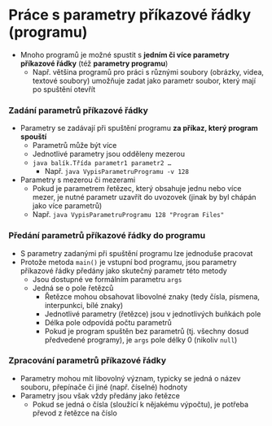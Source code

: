 # Práce s parametry příkazové řádky (programu)

- Mnoho programů je možné spustit s **jedním či více parametry příkazové řádky** (též **parametry programu**)
	- Např. většina programů pro práci s různými soubory (obrázky, videa, textové soubory) umožňuje zadat jako parametr soubor, který mají po spuštění otevřít

### Zadání parametrů příkazové řádky

- Parametry se zadávají při spuštění programu **za příkaz, který program spouští**
	- Parametrů může být více
	- Jednotlivé parametry jsou odděleny mezerou
	- ```java balík.Třída parametr1 parametr2 …```
		- Např. ```java VypisParametruProgramu -v 128```
- Parametry s mezerou či mezerami
	- Pokud je parametrem řetězec, který obsahuje jednu nebo více mezer, je nutné parametr uzavřít do uvozovek (jinak by byl chápán jako více parametrů)
	-	 Např. ```java VypisParametruProgramu 128 "Program Files"```

### Předání parametrů příkazové řádky do programu

- S parametry zadanými při spuštění programu lze jednoduše pracovat
- Protože metoda ```main()``` je vstupní bod programu, jsou parametry příkazové řádky předány jako skutečný parametr této metody
	- Jsou dostupné ve formálním parametru ```args```
	- Jedná se o pole řetězců
		- Řetězce mohou obsahovat libovolné znaky (tedy čísla, písmena, interpunkci, bílé znaky)
		- Jednotlivé parametry (řetězce) jsou v jednotlivých buňkách pole
		- Délka pole odpovídá počtu parametrů
		- Pokud je program spuštěn bez parametrů (tj. všechny dosud předvedené programy), je ```args``` pole délky 0 (nikoliv ```null```)

### Zpracování parametrů příkazové řádky

- Parametry mohou mít libovolný význam, typicky se jedná o název souboru, přepínače či jiné (např. číselné) hodnoty
- Parametry jsou však vždy předány jako řetězce
	- Pokud se jedná o čísla (sloužící k nějakému výpočtu), je potřeba převod z řetězce na číslo

